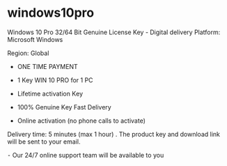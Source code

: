 # windows10pro
Windows 10 Pro 32/64 Bit Genuine License Key - Digital delivery
Platform: Microsoft Windows

Region: Global

- ONE TIME PAYMENT

- 1 Κey WIN 10 PRO for 1 PC

- Lifetime activation Κey

- 100% Genuine Κey Fast Delivery

- Online activation (no phone calls to activate)

Delivery time:  5 minutes (max 1 hour) . The product key and download link will be sent to your email.

⁃ Our 24/7 online support team will be available to you
